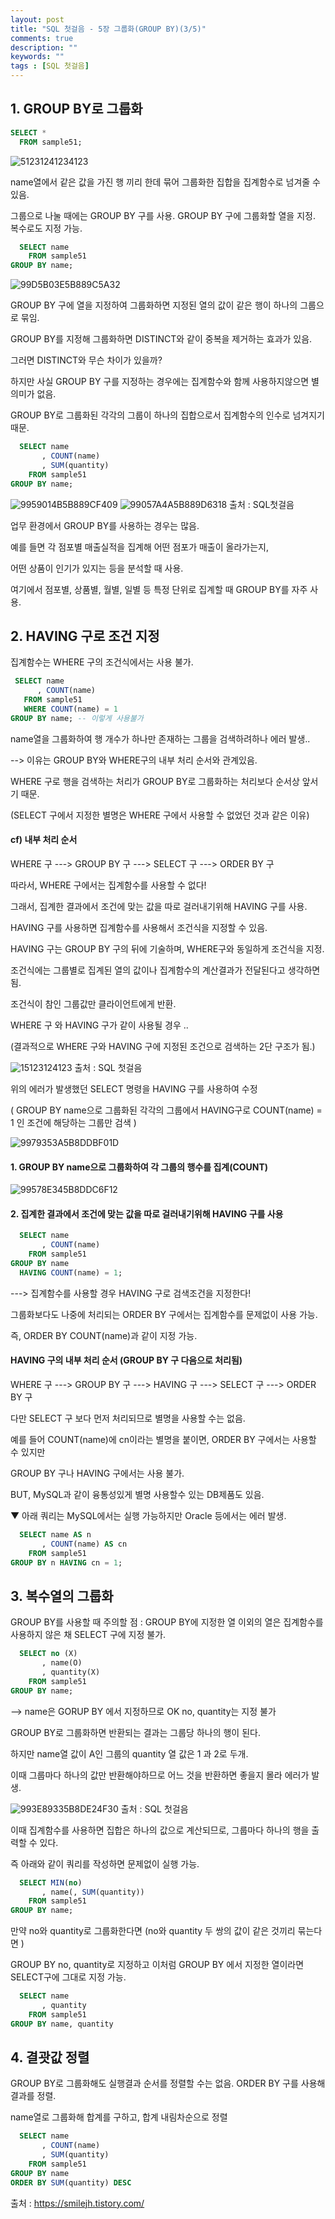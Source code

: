 ```yaml
---
layout: post
title: "SQL 첫걸음 - 5장 그룹화(GROUP BY)(3/5)" 
comments: true
description: ""
keywords: ""
tags : [SQL 첫걸음]
---
```


## 1. GROUP BY로 그룹화

```sql
SELECT * 
  FROM sample51;
```

![51231241234123](/images/sql_first_step/51231241234123.png)

name열에서 같은 값을 가진 행 끼리 한데 묶어 그룹화한 집합을 집계함수로 넘겨줄 수 있음.

그룹으로 나눌 때에는 GROUP BY 구를 사용. GROUP BY 구에 그룹화할 열을 지정. 복수로도 지정 가능.

```sql
  SELECT name 
    FROM sample51 
GROUP BY name;
```

![99D5B03E5B889C5A32](/images/sql_first_step/99D5B03E5B889C5A32.png) 

GROUP BY 구에 열을 지정하여 그룹화하면 지정된 열의 값이 같은 행이 하나의 그룹으로 묶임.

GROUP BY를 지정해 그룹화하면 DISTINCT와 같이 중복을 제거하는 효과가 있음. 

그러면 DISTINCT와 무슨 차이가 있을까? 

하지만 사실 GROUP BY 구를 지정하는 경우에는 집계함수와 함께 사용하지않으면 별 의미가 없음. 

GROUP BY로 그룹화된 각각의 그룹이 하나의 집합으로서 집계함수의 인수로 넘겨지기 때문.

```sql
  SELECT name
       , COUNT(name)
       , SUM(quantity)
    FROM sample51 
GROUP BY name;
```

![9959014B5B889CF409](/images/sql_first_step/9959014B5B889CF409.png) 
![99057A4A5B889D6318](/images/sql_first_step/99057A4A5B889D6318.png) 
출처 : SQL첫걸음


업무 환경에서 GROUP BY를 사용하는 경우는 많음. 

예를 들면 각 점포별 매출실적을 집계해 어떤 점포가 매출이 올라가는지, 

어떤 상품이 인기가 있지는 등을 분석할 때 사용. 

여기에서 점포별, 상품별, 월별, 일별 등 특정 단위로 집계할 때 GROUP BY를 자주 사용. 


## 2. HAVING 구로 조건 지정

집계함수는 WHERE 구의 조건식에서는 사용 불가. 

```sql
 SELECT name
      , COUNT(name) 
   FROM sample51
   WHERE COUNT(name) = 1 
GROUP BY name; -- 이렇게 사용불가 
```

name열을 그룹화하여 행 개수가 하나만 존재하는 그룹을 검색하려하나 에러 발생.. 

--> 이유는 GROUP BY와 WHERE구의 내부 처리 순서와 관계있음. 

WHERE 구로 행을 검색하는 처리가 GROUP BY로 그룹화하는 처리보다 순서상 앞서기 때문. 

(SELECT 구에서 지정한 별명은 WHERE 구에서 사용할 수 없었던 것과 같은 이유) 

#### cf) 내부 처리 순서 
WHERE 구 ---> GROUP BY 구 ---> SELECT 구 ---> ORDER BY 구 

따라서, WHERE 구에서는 집계함수를 사용할 수 없다! 

그래서, 집계한 결과에서 조건에 맞는 값을 따로 걸러내기위해 HAVING 구를 사용. 

HAVING 구를 사용하면 집계함수를 사용해서 조건식을 지정할 수 있음. 

HAVING 구는 GROUP BY 구의 뒤에 기술하며, WHERE구와 동일하게 조건식을 지정. 

조건식에는 그룹별로 집계된 열의 값이나 집계함수의 계산결과가 전달된다고 생각하면 됨. 

조건식이 참인 그룹값만 클라이언트에게 반환.

WHERE 구 와 HAVING 구가 같이 사용될 경우 .. 

(결과적으로 WHERE 구와 HAVING 구에 지정된 조건으로 검색하는 2단 구조가 됨.) 
  
![15123124123](/images/sql_first_step/15123124123.png) 
출처 : SQL 첫걸음

위의 에러가 발생했던 SELECT 명령을 HAVING 구를 사용하여 수정 

( GROUP BY name으로 그룹화된 각각의 그룹에서  HAVING구로  COUNT(name) = 1 인 조건에 해당하는 그룹만 검색 )

![9979353A5B8DDBF01D](/images/sql_first_step/9979353A5B8DDBF01D.png) 

#### 1. GROUP BY name으로 그룹화하여 각 그룹의 행수를 집계(COUNT)
 
![99578E345B8DDC6F12](/images/sql_first_step/99578E345B8DDC6F12.png) 

#### 2. 집계한 결과에서 조건에 맞는 값을 따로 걸러내기위해 HAVING 구를 사용

```sql
  SELECT name
       , COUNT(name) 
    FROM sample51 
GROUP BY name 
  HAVING COUNT(name) = 1; 
```

---> 집계함수를 사용할 경우 HAVING 구로 검색조건을 지정한다!

그룹화보다도 나중에 처리되는 ORDER BY 구에서는 집계함수를 문제없이 사용 가능. 

즉, ORDER BY COUNT(name)과 같이 지정 가능.

#### HAVING 구의 내부 처리 순서 (GROUP BY 구 다음으로 처리됨)

WHERE 구 ---> GROUP BY 구 ---> HAVING 구 ---> SELECT 구 ---> ORDER BY 구 

다만 SELECT 구 보다 먼저 처리되므로 별명을 사용할 수는 없음. 

예를 들어 COUNT(name)에 cn이라는 별명을 붙이면, ORDER BY 구에서는 사용할 수 있지만 

GROUP BY 구나 HAVING 구에서는 사용 불가. 

BUT, MySQL과 같이 융통성있게 별명 사용할수 있는 DB제품도 있음. 

▼ 아래 쿼리는 MySQL에서는 실행 가능하지만 Oracle 등에서는 에러 발생. 

```sql
  SELECT name AS n
       , COUNT(name) AS cn  
    FROM sample51 
GROUP BY n HAVING cn = 1; 
```

## 3. 복수열의 그룹화

GROUP BY를 사용할 때 주의할 점 : GROUP BY에 지정한 열 이외의 열은 집계함수를 사용하지 않은 채 SELECT 구에 지정 불가.

```sql
  SELECT no (X)
       , name(O)
       , quantity(X) 
    FROM sample51 
GROUP BY name; 
```

--> name은 GORUP BY 에서 지정하므로 OK no, quantity는 지정 불가 

GROUP BY로 그룹화하면 반환되는 결과는 그룹당 하나의 행이 된다. 

하지만 name열 값이 A인 그룹의 quantity 열 값은 1 과 2로 두개. 

이때 그룹마다 하나의 값만 반환해야하므로 어느 것을 반환하면 좋을지 몰라 에러가 발생. 

![993E89335B8DE24F30](/images/sql_first_step/993E89335B8DE24F30.png) 
출처 : SQL 첫걸음

이때 집계함수를 사용하면 집합은 하나의 값으로 계산되므로, 그룹마다 하나의 행을 출력할 수 있다. 

즉 아래와 같이 쿼리를 작성하면 문제없이 실행 가능.

```sql
  SELECT MIN(no)
       , name(, SUM(quantity)) 
    FROM sample51 
GROUP BY name; 
```

만약 no와 quantity로 그룹화한다면 (no와 quantity 두 쌍의 값이 같은 것끼리 묶는다면 )  

GROUP BY no, quantity로 지정하고 이처럼 GROUP BY 에서 지정한 열이라면 SELECT구에 그대로 지정 가능. 

```sql
  SELECT name
       , quantity 
    FROM sample51 
GROUP BY name, quantity 
```

## 4. 결괏값 정렬

GROUP BY로 그룹화해도 실행결과 순서를 정렬할 수는 없음. ORDER BY 구를 사용해 결과를 정렬. 

name열로 그룹화해 합계를 구하고, 합계 내림차순으로 정렬 

```sql
  SELECT name
       , COUNT(name)
       , SUM(quantity) 
    FROM sample51 
GROUP BY name 
ORDER BY SUM(quantity) DESC
```

출처 : https://smilejh.tistory.com/